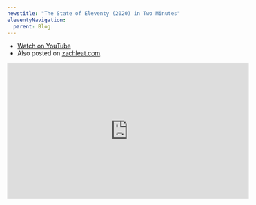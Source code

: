 ```yaml
---
newstitle: "The State of Eleventy (2020) in Two Minutes"
eleventyNavigation:
  parent: Blog
---
```


* [Watch on YouTube](https://www.youtube-nocookie.com/embed/ix5mPa6D7ZA)
* Also posted on [zachleat.com](https://www.zachleat.com/web/jamsnack/).

<iframe width="560" height="315" src="https://www.youtube-nocookie.com/embed/ix5mPa6D7ZA" title="YouTube video player" frameborder="0" allow="accelerometer; autoplay; clipboard-write; encrypted-media; gyroscope; picture-in-picture" allowfullscreen></iframe>
